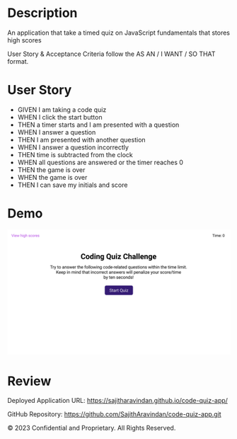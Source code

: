 # Description
An application that take a timed quiz on JavaScript fundamentals that stores high scores


User Story & Acceptance Criteria follow the AS AN / I WANT / SO THAT format.

# User Story
* GIVEN I am taking a code quiz
* WHEN I click the start button
* THEN a timer starts and I am presented with a question
* WHEN I answer a question
* THEN I am presented with another question
* WHEN I answer a question incorrectly
* THEN time is subtracted from the clock
* WHEN all questions are answered or the timer reaches 0
* THEN the game is over
* WHEN the game is over
* THEN I can save my initials and score

# Demo

<img src="./assets/images/04-web-apis-homework-demo.gif">


# Review
Deployed Application URL: https://sajitharavindan.github.io/code-quiz-app/

GitHub Repository: https://github.com/SajithAravindan/code-quiz-app.git

© 2023 Confidential and Proprietary. All Rights Reserved.